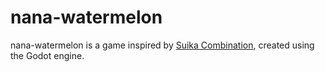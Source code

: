 # nana-watermelon

nana-watermelon is a game inspired by [Suika Combination](https://ferdyslab.itch.io/suika-combination), created using the Godot engine.

